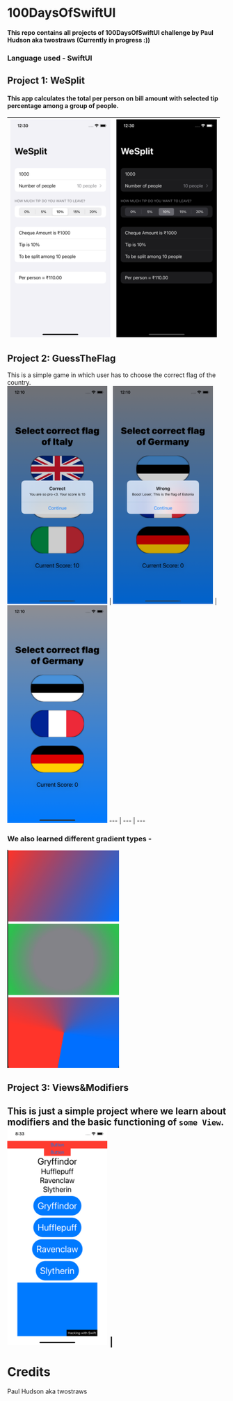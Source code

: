 # 100DaysOfSwiftUI
#### This repo contains all projects of 100DaysOfSwiftUI challenge by Paul Hudson aka twostraws (Currently in progress :))
### Language used - SwiftUI

## Project 1: WeSplit
#### This app calculates the total per person on bill amount with selected tip percentage among a group of people.<br>
<img src="Screenshots/WeSplit_light.png" height= "500"> | <img src="Screenshots/WeSplit_dark.png" height= "500">
 --- | ---

## Project 2: GuessTheFlag
This is a simple game in which user has to choose the correct flag of the country.<br>
<img src="Screenshots/flag_1.png" height= "500"> | <img src="Screenshots/flag_2.png" height= "500"> | <img src="Screenshots/flag_3.png" height= "500">
--- | --- | ---

### We also learned different gradient types -
<img src="Screenshots/gradient_types.png" height= "500">

## Project 3: Views&Modifiers
This is just a simple project where we learn about modifiers and the basic functioning of `some View`.<br>
<img src="Screenshots/proj3.png" height= "500"> |
--- 

# Credits
Paul Hudson aka twostraws
